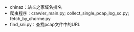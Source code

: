 - chinaz：站长之家域名排名
- 爬虫程序：crawler_main.py; collect_single_pcap_log_sc.py; fetch_by_chorme.py
- find_sni.py：查找pcap文件中的URL
